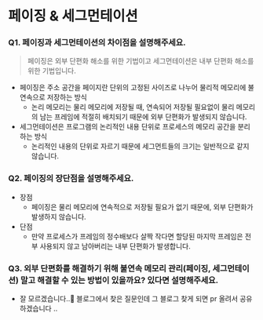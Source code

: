 # 페이징 & 세그먼테이션 
### Q1. 페이징과 세그먼테이션의 차이점을 설명해주세요.

> 페이징은 외부 단편화 해소를 위한 기법이고 세그먼테이션은 내부 단편화 해소를 위한 기법입니다.

- 페이징은 주소 공간을 페이지란 단위의 고정된 사이즈로 나누어 물리적 메모리에 불연속으로 저장하는 방식
    - 논리 메모리는 물리 메모리에 저장될 때, 연속되어 저장될 필요없이 물리 메모리의 남는 프레임에 적절히 배치되기 때문에 외부 단편화가 발생되지 않습니다.
- 세그먼테이션은 프로그램의 논리적인 내용 단위로 프로세스의 메모리 공간을 분리하는 방식
    - 논리적인 내용의 단위로 자르기 때문에 세그먼트들의 크기는 일반적으로 같지 않습니다.

### Q2. 페이징의 장단점을 설명해주세요.

- 장점
    - 페이징은 물리 메모리에 연속적으로 저장될 필요가 없기 때문에, 외부 단편화가 발생하지 않습니다.
- 단점
    - 만약 프로세스가 프레임의 정수배보다 살짝 작다면 할당된 마지막 프레임은 전부 사용되지 않고 남아버리는 내부 단편화가 발생합니다.

### Q3. 외부 단편화를 해결하기 위해 불연속 메모리 관리(페이징, 세그먼테이션) 말고 해결할 수 있는 방법이 있을까요? 있다면 설명해주세요. 

- 잘 모르겠습니다..🥲 블로그에서 찾은 질문인데 그 블로그 찾게 되면 pr 올려서 공유하겠습니다 .. 